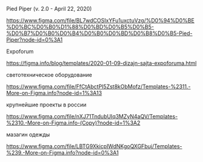 Pied Piper (v. 2.0 - April 22, 2020)

https://www.figma.com/file/BL7wdCOSIxYFu1uxctuVzg/%D0%94%D0%BE%D0%BC%D0%B0%D1%88%D0%BD%D0%B5%D0%B5-%D0%B7%D0%B0%D0%B4%D0%B0%D0%BD%D0%B8%D0%B5-Pied-Piper?node-id=0%3A1


Expoforum 

https://figma.info/blog/templates/2020-01-09-dizajn-sajta-expoforuma.html


светотехническое оборудование

https://www.figma.com/file/FfCtAbctPI5Zst8kObMofz/Templates-%2311.-More-on-Figma.info?node-id=1%3A13


крупнейшие проекты в россии

https://www.figma.com/file/nXJ71TndubUIq3MZyN4aQV/Templates-%2310.-More-on-Figma.info-(Copy)?node-id=1%3A2


мазагин одежды 

https://www.figma.com/file/LBTG9XkicpIWdNKgoQXGFbuj/Templates-%239.-More-on-Figma.info?node-id=0%3A1

